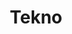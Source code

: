 ---
title: "Tekno"
url: /trujillo/tekno-avenida-jose-faustino-sanchez-carrion-2/
shop: comodidad
---